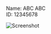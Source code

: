 Name: ABC ABC  
ID: 12345678

![Screenshot](https://https://github.com/VeronicaSuen422/comp3111-lab1-2021f/image.png)